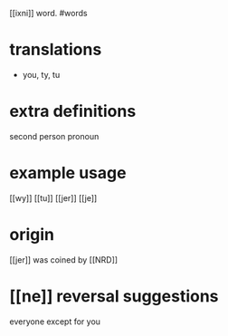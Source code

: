 [[ixni]] word.
#words
# translations
- you, ty, tu
# extra definitions
second person pronoun
# example usage
[[wy]] [[tu]] [[jer]] [[je]]
# origin
[[jer]] was coined by [[NRD]]
# [[ne]] reversal suggestions 
everyone except for you